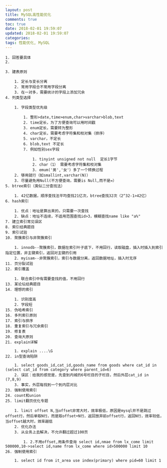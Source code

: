 ```yaml
---
layout: post
title: MySQL高性能优化
comments: true
toc: true
date: 2018-02-01 19:59:07
updated: 2018-02-01 19:59:07
categories:
tags: 性能优化, MySQL
---
```


    1. 回答要具体
    2. 

    3. 建表原则

        1. 定长与变长分离
        2. 常用字段合不常用字段分离
        3. 在一对多，需要统计的字段上添加冗余
    4. 列类型选择

        1. 字段类型优先级

            1. 整形>date,time>enum,char>varchar>blob,text
            2. time定长，为了方便查询可以用时间戳
            3. enum定长，需要转为整形
            4. char定长，需要考虑字符集和校对集（排序）
            5. varchar，不定长
            6. blob,text 不定长
            7. 例如性别sex字段

                1. tinyint unsigned not null  定长1字节
                2. char（1） 需要考虑字符集和校对集
                3. emum('男','女'）多了一个转换过程
        2. 够用就行（如smallint,varchar(N)）
        3. 尽量避免用Null(不方便查询，需要is Null,而不是=）
    5. btree索引（类似二分查找法）

        1. 42亿数据，顺序查找法平均查找21亿次，btree查找32次（2^32-1>42亿）
    6. hash索引

        1. 优点：地址是算出来的，只需要一次查找
        2. 缺点：地址不连续，不适用范围查找id>3，模糊查找name like "a%"
    7. 建立索引常见误区
    8. 索引经典题目
    9. 索引试验
    10. 聚簇索引与非聚簇索引

        1. innodb--聚簇索引，数据在索引叶子底下，不用回行，读取磁盘，插入时插入到索引指定位置，非主键索引，返回对主键的引用
        2. myisam--非聚簇索引，索引与数据分离，返回数据地址，插入时无序
    11. 页分裂试验
    12. 索引覆盖

        1. 联合索引中有需要查找的值，不用回行
    13. 某论坛经典题目
    14. 理想的索引

        1. 识别度高
        2. 字段短
    15. 伪哈希索引
    16. 多列索引原则
    17. 索引与排序
    18. 重复索引与冗余索引
    19. 修复表
    20. 查询大原则
    21. explain详解

        1. explain ....\G
    22. in型查询陷阱

        1. select goods_id,cat_id,goods_name from goods where cat_id in (select cat_id from category where parent_id=6)
        2. 误区：给我的感觉是，先查到内城的6号栏目的子栏目，然后外层cat_id in (7,8,9)
        3. 事实，外层每找到一个到内层对比
    23. 强制使用索引
    24. count和union
    25. limit翻页优化专题

        1. limit offset N,当offset非常大时，效率极低，原因是mysql并不是跳过offset行，然后单取N行，而是取offset+N行，返回放弃前offset行，返回N行，效率较低，当offset越大时，效率越低
        2. 优化办法
        3. 从业务上去解决，不允许翻过超过100页

            1. 2.不用offset,用条件查询 select id,nmae from lx_come limit 500000,10->select id,name from lx_come where id>500000 limit 10
    26. 强制使用索引

        1. select id from it_area use index(primary) where pid=60 limit 1

